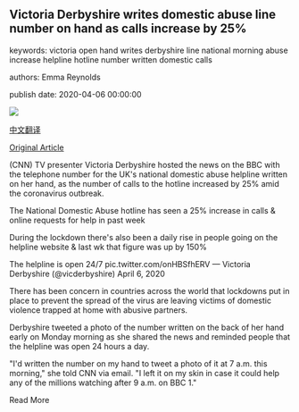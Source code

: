 ## Victoria Derbyshire writes domestic abuse line number on hand as calls increase by 25%

keywords: victoria open hand writes derbyshire line national morning abuse increase helpline hotline number written domestic calls

authors: Emma Reynolds

publish date: 2020-04-06 00:00:00

![](https://cdn.cnn.com/cnnnext/dam/assets/200406143849-victoria-derbyshire-domestic-abuse-helpline-grab-super-tease.jpg)

[中文翻译](Victoria%20Derbyshire%20writes%20domestic%20abuse%20line%20number%20on%20hand%20as%20calls%20increase%20by%2025%25_zh.md)

[Original Article](https://edition.cnn.com/2020/04/06/uk/victoria-derbyshire-domestic-abuse-hotline-gbr-intl-scli/index.html)

(CNN) TV presenter Victoria Derbyshire hosted the news on the BBC with the telephone number for the UK's national domestic abuse helpline written on her hand, as the number of calls to the hotline increased by 25% amid the coronavirus outbreak.

The National Domestic Abuse hotline has seen a 25% increase in calls & online requests for help in past week



During the lockdown there's also been a daily rise in people going on the helpline website & last wk that figure was up by 150%



The helpline is open 24/7 pic.twitter.com/onHBSfhERV — Victoria Derbyshire (@vicderbyshire) April 6, 2020

There has been concern in countries across the world that lockdowns put in place to prevent the spread of the virus are leaving victims of domestic violence trapped at home with abusive partners.

Derbyshire tweeted a photo of the number written on the back of her hand early on Monday morning as she shared the news and reminded people that the helpline was open 24 hours a day.

"I'd written the number on my hand to tweet a photo of it at 7 a.m. this morning," she told CNN via email. "I left it on my skin in case it could help any of the millions watching after 9 a.m. on BBC 1."

Read More